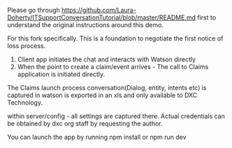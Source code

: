 Please go through https://github.com/Laura-Doherty/ITSupportConversationTutorial/blob/master/README.md
first to understand the original instructions around this demo.

For this fork specifically.
This is a foundation to negotiate the first notice of loss process.

1. Client app initiates the chat and interacts with Watson directly
2. When the point to create a claim/event arrives - The call to Claims application is initiated directly.

The  Claims launch process conversation(Dialog, entity, intents etc) is captured in watson is exported in an xls and only available to DXC Technology.

within server/config - all settings are captured there.
Actual credentials can be obtained by dxc org staff by requesting the author.


You can launch the app by running npm install or npm run dev
